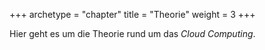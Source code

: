+++
archetype = "chapter"
title = "Theorie"
weight = 3
+++

Hier geht es um die Theorie rund um das _Cloud Computing_.
